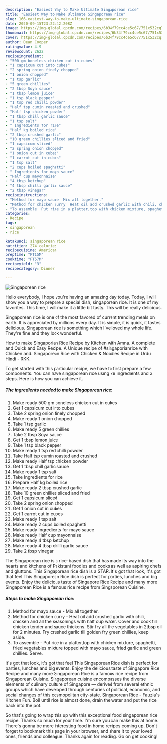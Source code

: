 ```yaml
---
description: "Easiest Way to Make Ultimate Singaporean rice"
title: "Easiest Way to Make Ultimate Singaporean rice"
slug: 166-easiest-way-to-make-ultimate-singaporean-rice
date: 2020-09-15T23:22:42.208Z
image: https://img-global.cpcdn.com/recipes/6b34f79cc4ce5c67/751x532cq70/singaporean-rice-recipe-main-photo.jpg
thumbnail: https://img-global.cpcdn.com/recipes/6b34f79cc4ce5c67/751x532cq70/singaporean-rice-recipe-main-photo.jpg
cover: https://img-global.cpcdn.com/recipes/6b34f79cc4ce5c67/751x532cq70/singaporean-rice-recipe-main-photo.jpg
author: Dean Cooper
ratingvalue: 4.9
reviewcount: 2622
recipeingredient:
- "500 gm boneless chicken cut in cubes"
- "1 capsicum cut into cubes"
- "2 spring onion finely chopped"
- "1 onion chopped"
- "1 tsp garlic"
- "5 green chillies"
- "2 tbsp Soya sauce"
- "1 tbsp lemon juice"
- "1 tsp black pepper"
- "1 tsp red chilli powder"
- "Half tsp cumin roasted and crushed"
- "Half tsp chicken powder"
- "1 tbsp chill garlic sauce"
- "1 tsp salt"
- " Ingredients for rice"
- "Half kg boiled rice"
- "2 tbsp crushed garlic"
- "10 green chillies sliced and fried"
- "1 capsicum sliced"
- "2 spring onion chopped"
- "1 onion cut in cubes"
- "1 carrot cut in cubes"
- "1 tsp salt"
- "2 cups boiled spaghetti"
- " Ingredients for mayo sauce"
- "Half cup mayonnaise"
- "4 tbsp ketchup"
- "4 tbsp chilli garlic sauce"
- "2 tbsp vinegar"
recipeinstructions:
- "Method for mayo sauce  Mix all together."
- "Method for chicken curry  Heat oil add crushed garlic with chili, chicken and all the seasonings with half cup water. Cover and cook till chicken tender and sauce thickens. Stir fry all the vegetables in 2tbsp oil for 2 minutes. Fry crushed garlic till golden fry green chillies, keep aside."
- "To assemble  Put rice in a platter,top with chicken mixture, spaghetti, fried vegetables mixture topped with mayo sauce, fried garlic and green chillies. Serve."
categories:
- Recipe
tags:
- singaporean
- rice

katakunci: singaporean rice 
nutrition: 274 calories
recipecuisine: American
preptime: "PT15M"
cooktime: "PT57M"
recipeyield: "3"
recipecategory: Dinner

---
```



![Singaporean rice](https://img-global.cpcdn.com/recipes/6b34f79cc4ce5c67/751x532cq70/singaporean-rice-recipe-main-photo.jpg)

Hello everybody, I hope you're having an amazing day today. Today, I will show you a way to prepare a special dish, singaporean rice. It is one of my favorites. This time, I will make it a little bit tasty. This will be really delicious.

Singaporean rice is one of the most favored of current trending meals on earth. It is appreciated by millions every day. It is simple, it is quick, it tastes delicious. Singaporean rice is something which I've loved my whole life. They're fine and they look wonderful.

How to make Singaporian Rice Recipe by Kitchen with Amna. A complete and Quick and Easy Recipe. A Unique recipe of #singaporianrice with Chicken and. Singaporean Rice with Chicken &amp; Noodles Recipe in Urdu Hindi - RKK.


To get started with this particular recipe, we have to first prepare a few components. You can have singaporean rice using 29 ingredients and 3 steps. Here is how you can achieve it.

<!--inarticleads1-->

##### The ingredients needed to make Singaporean rice:

1. Make ready 500 gm boneless chicken cut in cubes
1. Get 1 capsicum cut into cubes
1. Take 2 spring onion finely chopped
1. Make ready 1 onion chopped
1. Take 1 tsp garlic
1. Make ready 5 green chillies
1. Take 2 tbsp Soya sauce
1. Get 1 tbsp lemon juice
1. Take 1 tsp black pepper
1. Make ready 1 tsp red chilli powder
1. Take Half tsp cumin roasted and crushed
1. Make ready Half tsp chicken powder
1. Get 1 tbsp chill garlic sauce
1. Make ready 1 tsp salt
1. Take  Ingredients for rice
1. Prepare Half kg boiled rice
1. Make ready 2 tbsp crushed garlic
1. Take 10 green chillies sliced and fried
1. Get 1 capsicum sliced
1. Take 2 spring onion chopped
1. Get 1 onion cut in cubes
1. Get 1 carrot cut in cubes
1. Make ready 1 tsp salt
1. Make ready 2 cups boiled spaghetti
1. Make ready  Ingredients for mayo sauce
1. Make ready Half cup mayonnaise
1. Make ready 4 tbsp ketchup
1. Make ready 4 tbsp chilli garlic sauce
1. Take 2 tbsp vinegar


The Singaporean rice is a rice-based dish that has made its way into the hearts and kitchens of Pakistani foodies and cooks as well as aspiring chefs and gluttons. This Singaporean rice dish is a STAR. It&#39;s got that look, it&#39;s got that feel This Singaporean Rice dish is perfect for parties, lunches and big events. Enjoy the delicious taste of Singapore Rice Recipe and many more Singaporean Rice is a famous rice recipe from Singaporean Cuisine. 

<!--inarticleads2-->

##### Steps to make Singaporean rice:

1. Method for mayo sauce  - Mix all together.
1. Method for chicken curry  - Heat oil add crushed garlic with chili, chicken and all the seasonings with half cup water. Cover and cook till chicken tender and sauce thickens. Stir fry all the vegetables in 2tbsp oil for 2 minutes. Fry crushed garlic till golden fry green chillies, keep aside.
1. To assemble  - Put rice in a platter,top with chicken mixture, spaghetti, fried vegetables mixture topped with mayo sauce, fried garlic and green chillies. Serve.


It&#39;s got that look, it&#39;s got that feel This Singaporean Rice dish is perfect for parties, lunches and big events. Enjoy the delicious taste of Singapore Rice Recipe and many more Singaporean Rice is a famous rice recipe from Singaporean Cuisine. Singaporean cuisine encompasses the diverse elements of culinary culture of Singapore — derived from several ethnic groups which have developed through centuries of political, economic, and social changes of this cosmopolitan city-state. Singaporean Rice - Fauzia&#39;s Kitchen Fun. Boil until rice is almost done, drain the water and put the rice back into the pot. 

So that's going to wrap this up with this exceptional food singaporean rice recipe. Thanks so much for your time. I'm sure you can make this at home. There's gonna be more interesting food in home recipes coming up. Don't forget to bookmark this page in your browser, and share it to your loved ones, friends and colleague. Thanks again for reading. Go on get cooking!

